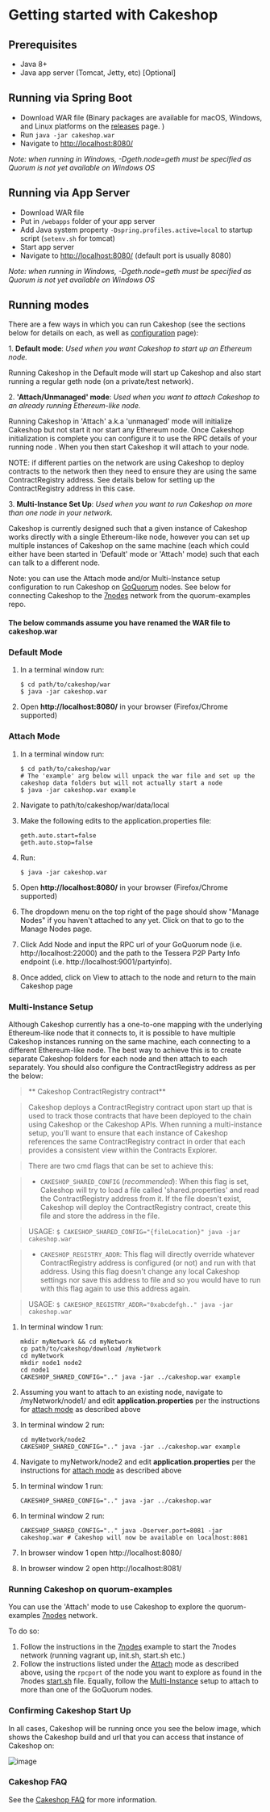 # Getting started with Cakeshop

## Prerequisites

* Java 8+
* Java app server (Tomcat, Jetty, etc) [Optional]

## Running via Spring Boot

* Download WAR file (Binary packages are available for macOS, Windows, and Linux platforms on the [releases](https://github.com/jpmorganchase/cakeshop/releases) page.
)
* Run `java -jar cakeshop.war`
* Navigate to [http://localhost:8080/](http://localhost:8080/)

*Note: when running in Windows, -Dgeth.node=geth must be specified as Quorum is not yet available on Windows OS*

## Running via App Server

* Download WAR file
* Put in `/webapps` folder of your app server
* Add Java system property `-Dspring.profiles.active=local` to startup script (`setenv.sh` for tomcat)
* Start app server
* Navigate to [http://localhost:8080/](http://localhost:8080/) (default port is usually 8080)

*Note: when running in Windows, -Dgeth.node=geth must be specified as Quorum is not yet available on Windows OS*

## Running modes

There are a few ways in which you can run Cakeshop (see the sections below for details on each, as well as [configuration](https://github.com/jpmorganchase/cakeshop/blob/master/docs/configuration.md#geth) page):

1\. **Default mode**: _Used when you want Cakeshop to start up an Ethereum node._

  Running Cakeshop in the Default mode will start up Cakeshop and also start running a regular geth node (on a private/test network).

2\. **'Attach/Unmanaged' mode**: _Used when you want to attach Cakeshop to an already running Ethereum-like node._

  Running Cakeshop in 'Attach' a.k.a 'unmanaged' mode will initialize Cakeshop but not start it nor start any Ethereum node.  Once Cakeshop initialization is complete you can configure it to use the RPC details of your running node . When you then start Cakeshop it will attach to your node.

  NOTE: if different parties on the network are using Cakeshop to deploy contracts to the network then they need to ensure they are using the same ContractRegistry address.  See details below for setting up the ContractRegistry address in this case.

3\. **Multi-Instance Set Up**: _Used when you want to run Cakeshop on more than one node in your network._

  Cakeshop is currently designed such that a given instance of Cakeshop works directly with a single Ethereum-like node, however you can set up multiple instances of Cakeshop on the same machine (each which could either have been started in 'Default' mode or 'Attach' mode) such that each can talk to a different node.

Note: you can use the Attach mode and/or Multi-Instance setup configuration to run Cakeshop on [GoQuorum](https://github.com/jpmorganchase/quorum) nodes.  See below for connecting Cakeshop to the [7nodes](https://github.com/jpmorganchase/quorum-examples/tree/master/examples/7nodes) network from the quorum-examples repo.


#### The below commands assume you have renamed the WAR file to cakeshop.war

### Default Mode
1. In a terminal window run:

    ```
    $ cd path/to/cakeshop/war
    $ java -jar cakeshop.war
    ```

2. Open **http://localhost:8080/** in your browser (Firefox/Chrome supported)

### Attach Mode
1. In a terminal window run:

    ```
    $ cd path/to/cakeshop/war
    # The 'example' arg below will unpack the war file and set up the cakeshop data folders but will not actually start a node
    $ java -jar cakeshop.war example
    ```

2. Navigate to path/to/cakeshop/war/data/local

3. Make the following edits to the application.properties file:

    ```
    geth.auto.start=false
    geth.auto.stop=false
    ```

4. Run:

    ```
    $ java -jar cakeshop.war
    ```

5. Open **http://localhost:8080/** in your browser (Firefox/Chrome supported)

6. The dropdown menu on the top right of the page should show "Manage Nodes" if you haven't attached to any yet. Click on that to go to the Manage Nodes page.

7. Click Add Node and input the RPC url of your GoQuorum node (i.e. http://localhost:22000) and the path to the Tessera P2P Party Info endpoint (i.e. http://localhost:9001/partyinfo).

8. Once added, click on View to attach to the node and return to the main Cakeshop page

### Multi-Instance Setup

Although Cakeshop currently has a one-to-one mapping with the underlying Ethereum-like node that it connects to, it is possible to have multiple Cakeshop instances running on the same machine, each connecting to a different Ethereum-like node. The best way to achieve this is to create separate Cakeshop folders for each node and then attach to each separately. You should also configure the ContractRegistry address as per the below:

> ** Cakeshop ContractRegistry contract**

>Cakeshop deploys a ContractRegistry contract upon start up that is used to track those contracts that have been deployed to the chain using Cakeshop or the Cakeshop APIs.  When running a multi-instance setup, you'll want to ensure that each instance of Cakeshop references the same ContractRegistry contract in order that each provides a consistent view within the Contracts Explorer.

>There are two cmd flags that can be set to achieve this:

> * `CAKESHOP_SHARED_CONFIG` (<em>recommended</em>): When this flag is set, Cakeshop will try to load a file called 'shared.properties' and read the ContractRegistry address from it. If the file doesn't exist, Cakeshop will deploy the ContractRegistry contract, create this file and store the address in the file.

> USAGE: `$ CAKESHOP_SHARED_CONFIG="{fileLocation}" java -jar cakeshop.war`

> * `CAKESHOP_REGISTRY_ADDR`: This flag will directly override whatever ContractRegistry address is configured (or not) and run with that address. Using this flag doesn't change any local Cakeshop settings nor save this address to file and so you would have to run with this flag again to use this address again.

> USAGE: `$ CAKESHOP_REGISTRY_ADDR="0xabcdefgh.." java -jar cakeshop.war`


1. In terminal window 1 run:

    ```
    mkdir myNetwork && cd myNetwork
    cp path/to/cakeshop/download /myNetwork
    cd myNetwork
    mkdir node1 node2
    cd node1
    CAKESHOP_SHARED_CONFIG=".." java -jar ../cakeshop.war example
    ```

2. Assuming you want to attach to an existing node, navigate to /myNetwork/node1/ and edit **application.properties** per the instructions for [attach mode](#attach-mode) as described above

3. In terminal window 2 run:

    ```
    cd myNetwork/node2
    CAKESHOP_SHARED_CONFIG=".." java -jar ../cakeshop.war example
    ```

4. Navigate to myNetwork/node2 and edit **application.properties** per the instructions for [attach mode](#attach-mode) as described above
5. In terminal window 1 run:

    ```
    CAKESHOP_SHARED_CONFIG=".." java -jar ../cakeshop.war
    ```

6. In terminal window 2 run:

    ```
    CAKESHOP_SHARED_CONFIG=".." java -Dserver.port=8081 -jar cakeshop.war # Cakeshop will now be available on localhost:8081
    ```

7. In browser window 1 open http://localhost:8080/

8. In browser window 2 open http://localhost:8081/

### Running Cakeshop on quorum-examples
You can use the 'Attach' mode to use Cakeshop to explore the quorum-examples [7nodes](https://github.com/jpmorganchase/quorum-examples/tree/master/examples/7nodes) network.

To do so:

1. Follow the instructions in the [7nodes](https://github.com/jpmorganchase/quorum-examples/tree/master/examples/7nodes) example to start the 7nodes network (running vagrant up, init.sh, start.sh etc.)
2. Follow the instructions listed under the [Attach](#attach-mode) mode as described above, using the `rpcport` of the node you want to explore as found in the 7nodes [start.sh](https://github.com/jpmorganchase/quorum-examples/blob/master/examples/7nodes/start.sh) file. Equally, follow the [Multi-Instance](#multi-instance-setup) setup to attach to more than one of the GoQuorum nodes.

### Confirming Cakeshop Start Up
In all cases, Cakeshop will be running once you see the below image, which shows the Cakeshop build and url that you can access that instance of Cakeshop on:

![image](https://raw.githubusercontent.com/jpmorganchase/cakeshop-docs/master/images/happylion.png)

### Cakeshop FAQ 

See the [Cakeshop FAQ](../../Reference/CakeshopFAQ.md) for more information. 
